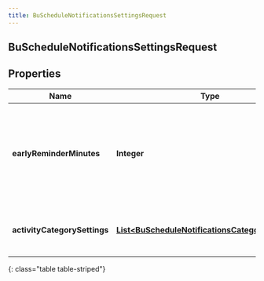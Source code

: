 ```yaml
---
title: BuScheduleNotificationsSettingsRequest
---
```

## BuScheduleNotificationsSettingsRequest


## Properties

| Name | Type | Description | Notes |
| ------------ | ------------- | ------------- | ------------- |
| **earlyReminderMinutes** | <!----><!---->**Integer**<!----> | The number of minutes prior to the scheduled event to display an early reminder notification |  [optional] |
| **activityCategorySettings** | <!----><!---->[**List&lt;BuScheduleNotificationsCategorySettings&gt;**](BuScheduleNotificationsCategorySettings.html)<!----> | List of activity category notification settings |  [optional] |
{: class="table table-striped"}



